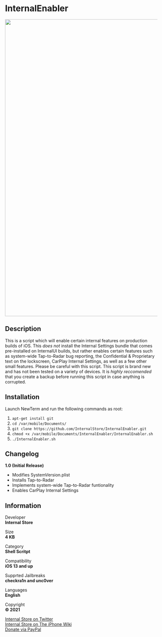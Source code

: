 # InternalEnabler
<img src="https://github.com/InternalStore/InternalEnabler/blob/main/Banner.png?raw=true" alt="" width="980"/>  
  
## Description
This is a script which will enable certain internal features on production builds of iOS. This *does not* install the Internal Settings bundle that comes pre-installed on InternalUI builds, but rather enables certain features such as system-wide Tap-to-Radar bug reporting, the Confidential & Proprietary text on the lockscreen, CarPlay Internal Settings, as well as a few other small features. Please be careful with this script. This script is brand new and has not been tested on a variety of devices. It is *highly reccomended* that you create a backup before running this script in case anything is corrupted.
  
## Installation
Launch NewTerm and run the following commands as root:
1. `apt-get install git`
2. `cd /var/mobile/Documents/`
3. `git clone https://github.com/InternalStore/InternalEnabler.git`
4. `chmod +x /var/mobile/Documents/InternalEnabler/InternalEnabler.sh`
5. `./InternalEnabler.sh`
  
## Changelog
**1.0 (Initial Release)**  
  *  Modifies SystemVersion.plist
  *  Installs Tap-to-Radar
  *  Implements system-wide Tap-to-Radar funtionality
  *  Enables CarPlay Internal Settings
  
## Information
Developer   
**Internal Store**  
  
Size  
**4 KB**  
  
Category  
**Shell Scritpt**  
  
Compatibility  
**iOS 13 and up**  
  
Supprted Jailbreaks  
**checkra1n and unc0ver**  
  
Languages  
**English**  
  
Copyright  
**© 2021**  
  
  
[Internal Store on Twitter](https://www.twitter.com/InternalStore)  
[Internal Store on The iPhone Wiki](https://www.theiphonewiki.com/wiki/User:InternalStore)  
[Donate via PayPal](https://paypal.me/BreckenLusk)
